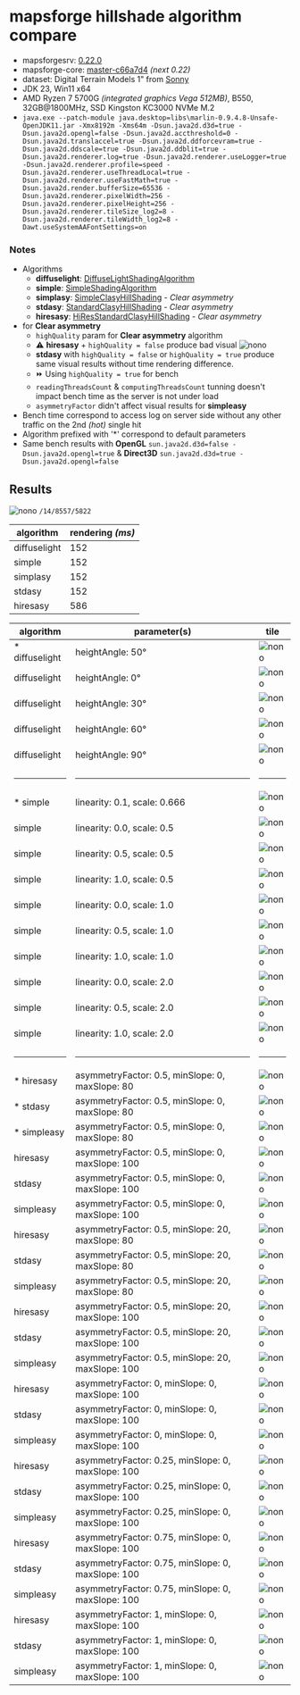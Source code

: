 # mapsforge hillshade algorithm compare

- mapsforgesrv: [0.22.0](https://github.com/nono303/mapsforgesrv/tree/0.22)
- mapsforge-core: [master-c66a7d4](https://github.com/mapsforge/mapsforge/commit/c66a7d4faa2ed788a5f75ab4d25acaf2528907ae) _(next 0.22)_
- dataset: Digital Terrain Models 1" from [Sonny](https://drive.google.com/drive/folders/0BxphPoRgwhnoWkRoTFhMbTM3RDA?resourcekey=0-wRe5bWl96pwvQ9tAfI9cQg)
- JDK 23, Win11 x64
- AMD Ryzen 7 5700G *(integrated graphics Vega 512MB)*, B550,  32GB@1800MHz, SSD Kingston KC3000 NVMe M.2
- `java.exe --patch-module java.desktop=libs\marlin-0.9.4.8-Unsafe-OpenJDK11.jar -Xmx8192m -Xms64m -Dsun.java2d.d3d=true -Dsun.java2d.opengl=false -Dsun.java2d.accthreshold=0 -Dsun.java2d.translaccel=true -Dsun.java2d.ddforcevram=true -Dsun.java2d.ddscale=true -Dsun.java2d.ddblit=true -Dsun.java2d.renderer.log=true -Dsun.java2d.renderer.useLogger=true -Dsun.java2d.renderer.profile=speed -Dsun.java2d.renderer.useThreadLocal=true -Dsun.java2d.renderer.useFastMath=true -Dsun.java2d.render.bufferSize=65536 -Dsun.java2d.renderer.pixelWidth=256 -Dsun.java2d.renderer.pixelHeight=256 -Dsun.java2d.renderer.tileSize_log2=8 -Dsun.java2d.renderer.tileWidth_log2=8 -Dawt.useSystemAAFontSettings=on`

### Notes
- Algorithms
  - **diffuselight**: [DiffuseLightShadingAlgorithm](https://github.com/mapsforge/mapsforge/blob/master/mapsforge-map/src/main/java/org/mapsforge/map/layer/hills/DiffuseLightShadingAlgorithm.java)
  - **simple**: [SimpleShadingAlgorithm](https://github.com/mapsforge/mapsforge/blob/master/mapsforge-map/src/main/java/org/mapsforge/map/layer/hills/SimpleShadingAlgorithm.java)
  - **simplasy**: [SimpleClasyHillShading](https://github.com/mapsforge/mapsforge/blob/master/mapsforge-map/src/main/java/org/mapsforge/map/layer/hills/SimpleClasyHillShading.java) - _Clear asymmetry_
  - **stdasy**: [StandardClasyHillShading](https://github.com/mapsforge/mapsforge/blob/master/mapsforge-map/src/main/java/org/mapsforge/map/layer/hills/StandardClasyHillShading.java) - _Clear asymmetry_
  - **hiresasy**: [HiResStandardClasyHillShading](https://github.com/mapsforge/mapsforge/blob/master/mapsforge-map/src/main/java/org/mapsforge/map/layer/hills/HiResStandardClasyHillShading.java) - _Clear asymmetry_
- for **Clear asymmetry** 
  -  `highQuality` param for **Clear asymmetry** algorithm
    - :warning: **hiresasy** + `highQuality = false` produce bad visual
    ![nono](./hillshade_compare/hr_x-lq.png)
    - **stdasy** with `highQuality = false` or `highQuality = true` produce same visual results without time rendering difference. 
    - :fast_forward: Using `highQuality = true` for bench
  - `readingThreadsCount` & `computingThreadsCount` tunning doesn't impact bench time as the server is not under load
  - `asymmetryFactor` didn't affect visual results for **simpleasy**
- Bench time correspond to access log on server side without any other traffic on the 2nd _(hot)_ single hit 
- Algorithm prefixed with '*' correspond to default parameters
- Same bench results with **OpenGL** `sun.java2d.d3d=false -Dsun.java2d.opengl=true` & **Direct3D** `sun.java2d.d3d=true -Dsun.java2d.opengl=false`

## Results

![nono](./hillshade_compare/nono.png)
`/14/8557/5822`

| algorithm    | rendering *(ms)* |
| ------------ | ---------------- |
| diffuselight | 152              |
| simple       | 152              |
| simplasy     | 152              |
| stdasy       | 152              |
| hiresasy     | 586              |


| algorithm        | parameter(s)                                               | tile                                            |
| ---------------- | ---------------------------------------------------------- | ----------------------------------------------- |
| * diffuselight | heightAngle: 50°                                             | ![nono](./hillshade_compare/dl_50.png)          |
| diffuselight   | heightAngle: 0°                                              | ![nono](./hillshade_compare/dl_0.png)           |
| diffuselight   | heightAngle: 30°                                             | ![nono](./hillshade_compare/dl_30.png)          |
| diffuselight   | heightAngle: 60°                                             | ![nono](./hillshade_compare/dl_60.png)          |
| diffuselight   | heightAngle: 90°                                             | ![nono](./hillshade_compare/dl_90.png)          |
| <hr>           | <hr>                                                         | <hr>                                            |
| * simple       | linearity: 0.1, scale: 0.666                                 | ![nono](./hillshade_compare/si_0.1-0.666.png)   |
| simple         | linearity: 0.0, scale: 0.5                                   | ![nono](./hillshade_compare/si_0-0.5.png)       |
| simple         | linearity: 0.5, scale: 0.5                                   | ![nono](./hillshade_compare/si_0.5-0.5.png)     |
| simple         | linearity: 1.0, scale: 0.5                                   | ![nono](./hillshade_compare/si_1-0.5.png)       |
| simple         | linearity: 0.0, scale: 1.0                                   | ![nono](./hillshade_compare/si_0-1.png)         |
| simple         | linearity: 0.5, scale: 1.0                                   | ![nono](./hillshade_compare/si_0.5-1.png)       |
| simple         | linearity: 1.0, scale: 1.0                                   | ![nono](./hillshade_compare/si_1-1.png)         |
| simple         | linearity: 0.0, scale: 2.0                                   | ![nono](./hillshade_compare/si_0-2.png)         |
| simple         | linearity: 0.5, scale: 2.0                                   | ![nono](./hillshade_compare/si_0.5-2.png)       |
| simple         | linearity: 1.0, scale: 2.0                                   | ![nono](./hillshade_compare/si_1-2.png)         |
| <hr>           | <hr>                                                         | <hr>                                            |
| * hiresasy     | asymmetryFactor: 0.5, minSlope: 0, maxSlope: 80              | ![nono](./hillshade_compare/hr_0.5-0-80-1.png)  |
| * stdasy       | asymmetryFactor: 0.5, minSlope: 0, maxSlope: 80              | ![nono](./hillshade_compare/st_0.5-0-80-1.png)  |
| * simpleasy    | asymmetryFactor: 0.5, minSlope: 0, maxSlope: 80              | ![nono](./hillshade_compare/sa_0.5-0-80-1.png)  |
| hiresasy       | asymmetryFactor: 0.5, minSlope: 0, maxSlope: 100             | ![nono](./hillshade_compare/hr_0.5-0-100-1.png) |
| stdasy         | asymmetryFactor: 0.5, minSlope: 0, maxSlope: 100             | ![nono](./hillshade_compare/st_0.5-0-100-1.png) |
| simpleasy      | asymmetryFactor: 0.5, minSlope: 0, maxSlope: 100             | ![nono](./hillshade_compare/sa_0.5-0-100-1.png) |
| hiresasy       | asymmetryFactor: 0.5, minSlope: 20, maxSlope: 80             | ![nono](./hillshade_compare/hr_0.5-20-80-1.png) |
| stdasy         | asymmetryFactor: 0.5, minSlope: 20, maxSlope: 80             | ![nono](./hillshade_compare/st_0.5-20-80-1.png) |
| simpleasy      | asymmetryFactor: 0.5, minSlope: 20, maxSlope: 80             | ![nono](./hillshade_compare/sa_0.5-20-80-1.png) |
| hiresasy       | asymmetryFactor: 0.5, minSlope: 20, maxSlope: 100            | ![nono](./hillshade_compare/hr_0.5-20-100-1.png)|
| stdasy         | asymmetryFactor: 0.5, minSlope: 20, maxSlope: 100            | ![nono](./hillshade_compare/st_0.5-20-100-1.png)|
| simpleasy      | asymmetryFactor: 0.5, minSlope: 20, maxSlope: 100            | ![nono](./hillshade_compare/sa_0.5-20-100-1.png)|
| hiresasy       | asymmetryFactor: 0, minSlope: 0, maxSlope: 100               | ![nono](./hillshade_compare/hr_0-0-100-1.png)   |
| stdasy         | asymmetryFactor: 0, minSlope: 0, maxSlope: 100               | ![nono](./hillshade_compare/st_0-0-100-1.png)   |
| simpleasy      | asymmetryFactor: 0, minSlope: 0, maxSlope: 100               | ![nono](./hillshade_compare/sa_0-0-100-1.png)   |
| hiresasy       | asymmetryFactor: 0.25, minSlope: 0, maxSlope: 100            | ![nono](./hillshade_compare/hr_0.25-0-100-1.png)|
| stdasy         | asymmetryFactor: 0.25, minSlope: 0, maxSlope: 100            | ![nono](./hillshade_compare/st_0.25-0-100-1.png)|
| simpleasy      | asymmetryFactor: 0.25, minSlope: 0, maxSlope: 100            | ![nono](./hillshade_compare/sa_0.25-0-100-1.png)|
| hiresasy       | asymmetryFactor: 0.75, minSlope: 0, maxSlope: 100            | ![nono](./hillshade_compare/hr_0.75-0-100-1.png)|
| stdasy         | asymmetryFactor: 0.75, minSlope: 0, maxSlope: 100            | ![nono](./hillshade_compare/st_0.75-0-100-1.png)|
| simpleasy      | asymmetryFactor: 0.75, minSlope: 0, maxSlope: 100            | ![nono](./hillshade_compare/sa_0.75-0-100-1.png)|
| hiresasy       | asymmetryFactor: 1, minSlope: 0, maxSlope: 100               | ![nono](./hillshade_compare/hr_1-0-100-1.png)   |
| stdasy         | asymmetryFactor: 1, minSlope: 0, maxSlope: 100               | ![nono](./hillshade_compare/st_1-0-100-1.png)   |
| simpleasy      | asymmetryFactor: 1, minSlope: 0, maxSlope: 100               | ![nono](./hillshade_compare/sa_1-0-100-1.png)   |
